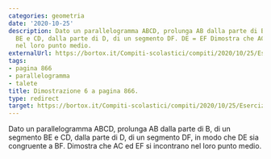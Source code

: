 ```yaml
---
categories: geometria
date: '2020-10-25'
description: Dato un parallelogramma ABCD, prolunga AB dalla parte di B, di un segmento
  BE e CD, dalla parte di D, di un segmento DF. DE = EF Dimostra che AC ed EF si incontrano
  nel loro punto medio.
externalUrl: https://bortox.it/Compiti-scolastici/compiti/2020/10/25/Esercizio-6-Pagina-866.html
tags:
- pagina 866
- parallelogramma
- talete
title: Dimostrazione 6 a pagina 866.
type: redirect
target: https://bortox.it/Compiti-scolastici/compiti/2020/10/25/Esercizio-6-Pagina-866.html
---
```


Dato un parallelogramma ABCD, prolunga AB dalla parte di B, di un segmento BE e CD, dalla parte di D, di un segmento DF, in modo che DE sia congruente a BF. Dimostra che AC ed EF si incontrano nel loro punto medio.